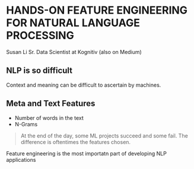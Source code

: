 # HANDS-ON FEATURE ENGINEERING FOR NATURAL LANGUAGE PROCESSING
Susan Li
Sr. Data Scientist at Kognitiv (also on Medium)

## NLP is so difficult
Context and meaning can be difficult to ascertain by machines. 

## Meta and Text Features
* Number of words in the text
* N-Grams

> At the end of the day, some ML projects succeed and some fail. The difference is oftentimes the features chosen. 

Feature engineering is the most importatn part of developing NLP applications



